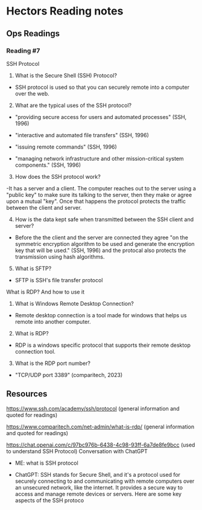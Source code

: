# Hectors Reading notes

## Ops Readings

### Reading #7

SSH Protocol

1. What is the Secure Shell (SSH) Protocol?

- SSH protocol is used so that you can securely remote into a computer over the web.

2. What are the typical uses of the SSH protocol?

- "providing secure access for users and automated processes" (SSH, 1996)

- "interactive and automated file transfers" (SSH, 1996)

- "issuing remote commands" (SSH, 1996)

- "managing network infrastructure and other mission-critical system components." (SSH, 1996)

3. How does the SSH protocol work?

-It has a server and a client. The computer reaches out to the server using a "public key" to make sure its talking to the server, then they make or agree upon a mutual "key". Once that happens the protocol protects the traffic between the client and server.

4. How is the data kept safe when transmitted between the SSH client and server?

- Before the the client and the server are connected they agree "on the symmetric encryption algorithm to be used and generate the encryption key that will be used." (SSH, 1996) and the protocal also protects the transmission using hash algorithms.

5. What is SFTP?

- SFTP is SSH's file transfer protocol

What is RDP? And how to use it
  
1. What is Windows Remote Desktop Connection?

- Remote desktop connection is a tool made for windows that helps us remote into another computer.

2. What is RDP?

- RDP is a windows specific protocol that supports their remote desktop connection tool.

3. What is the RDP port number?

- "TCP/UDP port 3389" (comparitech, 2023)

## Resources

https://www.ssh.com/academy/ssh/protocol
(general information and quoted for readings)

https://www.comparitech.com/net-admin/what-is-rdp/
(general information and quoted for readings)

https://chat.openai.com/c/97bc976b-6438-4c98-93ff-6a7de8fe9bcc
(used to understand SSH Protocol)
Conversation with ChatGPT 

- ME: what is SSH protocol

- ChatGPT: SSH stands for Secure Shell, and it's a protocol used for securely connecting to and communicating with remote computers over an unsecured network, like the internet. It provides a secure way to access and manage remote devices or servers. Here are some key aspects of the SSH protoco
